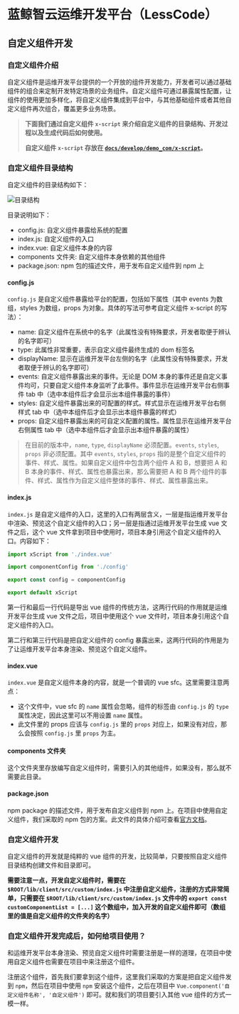 # 蓝鲸智云运维开发平台（LessCode）

## 自定义组件开发

### 自定义组件介绍

自定义组件是运维开发平台提供的一个开放的组件开发能力，开发者可以通过基础组件的组合来定制开发特定场景的业务组件。自定义组件可通过暴露属性配置，让组件的使用更加多样化，将自定义组件集成到平台中，与其他基础组件或者其他自定义组件再次组合，覆盖更多业务场景。

> **下面我们通过自定义组件 `x-script` 来介绍自定义组件的目录结构、开发过程以及生成代码后如何使用。**
>
> **自定义组件 `x-script` 存放在 [`docs/develop/demo_com/x-script`](./demo_com/x-script)。**

### 自定义组件目录结构

自定义组件的目录结构如下：

![目录结构](../resource/img/directory_structure.png)

目录说明如下：
- config.js: 自定义组件暴露给系统的配置
- index.js: 自定义组件的入口
- index.vue: 自定义组件本身的内容
- components 文件夹: 自定义组件本身依赖的其他组件
- package.json: npm 包的描述文件，用于发布自定义组件到 npm 上


#### config.js

`config.js` 是自定义组件暴露给平台的配置，包括如下属性（其中 events 为数组，styles 为数组，props 为对象。具体的写法可参考自定义组件 x-script 的写法）：
- name: 自定义组件在系统中的名字（此属性没有特殊要求，开发者取便于辨认的名字即可）
- type: 此属性非常重要，表示自定义组件最终生成的 dom 标签名
- displayName: 显示在运维开发平台左侧的名字（此属性没有特殊要求，开发者取便于辨认的名字即可）
- events: 自定义组件暴露出来的事件。无论是 DOM 本身的事件还是自定义事件均可，只要自定义组件本身监听了此事件。事件显示在运维开发平台右侧事件 tab 中（选中本组件后才会显示出本组件暴露的事件）
- styles: 自定义组件暴露出来的可配置的样式。样式显示在运维开发平台右侧样式 tab 中（选中本组件后才会显示出本组件暴露的样式）
- props: 自定义组件暴露出来的可自定义配置的属性。属性显示在运维开发平台右侧属性 tab 中（选中本组件后才会显示出本组件暴露的属性）

> 在目前的版本中，`name`, `type`, `displayName` 必须配置。`events`, `styles`, `props` 非必须配置。其中 `events`, `styles`, `props` 指的是整个自定义组件的事件、样式、属性。如果自定义组件中包含两个组件 A 和 B，想要把 A 和 B 本身的事件、样式、属性也暴露出来，那么需要把 A 和 B 两个组件的事件、样式、属性作为自定义组件整体的事件、样式、属性暴露出来。

#### index.js

`index.js` 是自定义组件的入口，这里的入口有两层含义，一层是指运维开发平台中渲染、预览这个自定义组件的入口；另一层是指通过运维开发平台生成 vue 文件之后，这个 vue 文件拿到项目中使用时，项目本身引用这个自定义组件的入口。内容如下：

```js
import xScript from './index.vue'

import componentConfig from './config'

export const config = componentConfig

export default xScript
```

第一行和最后一行代码是导出 vue 组件的传统方法，这两行代码的作用就是运维开发平台生成 vue 文件之后，项目中使用这个 vue 文件时，项目本身引用这个自定义组件的入口。

第二行和第三行代码是把自定义组件的 config 暴露出来，这两行代码的作用是为了让运维开发平台本身渲染、预览这个自定义组件。

#### index.vue

`index.vue` 是自定义组件本身的内容，就是一个普调的 vue sfc。这里需要注意两点：
- 这个文件中，vue sfc 的 `name` 属性会忽略，组件的标签由 `config.js` 的 `type` 属性决定，因此这里可以不用设置 `name` 属性。
- 此文件里的 props 应该与 `config.js` 里的 `props` 对应上，如果没有对应，那么会按照 `config.js` 里 `props` 为主。

#### components 文件夹

这个文件夹里存放编写自定义组件时，需要引入的其他组件，如果没有，那么就不需要此目录。

#### package.json

npm package 的描述文件，用于发布自定义组件到 npm 上。在项目中使用自定义组件，我们采取的 npm 包的方案。此文件的具体介绍可查看[官方文档](https://docs.npmjs.com/files/package.json)。


### 自定义组件开发

自定义组件的开发就是纯粹的 vue 组件的开发，比较简单，只要按照自定义组件目录结构创建文件和目录即可。

**需要注意一点，开发自定义组件时，需要在 `$ROOT/lib/client/src/custom/index.js` 中注册自定义组件，注册的方式非常简单，只需要在 `$ROOT/lib/client/src/custom/index.js` 文件中的 `export const customComponentList = [...]` 这个数组中，加入开发的自定义组件即可（数组里的值是自定义组件的文件夹的名字）**


### 自定义组件开发完成后，如何给项目使用？

和运维开发平台本身渲染、预览自定义组件时需要注册是一样的道理，在项目中使用自定义组件也需要在项目中来注册这个组件。

注册这个组件，首先我们要拿到这个组件，这里我们采取的方案是把自定义组件发到 `npm`，然后在项目中使用 `npm` 安装这个组件，之后在项目中 `Vue.component('自定义组件名称', '自定义组件')` 即可。就和我们的项目要引入其他 vue 组件的方式一模一样。
